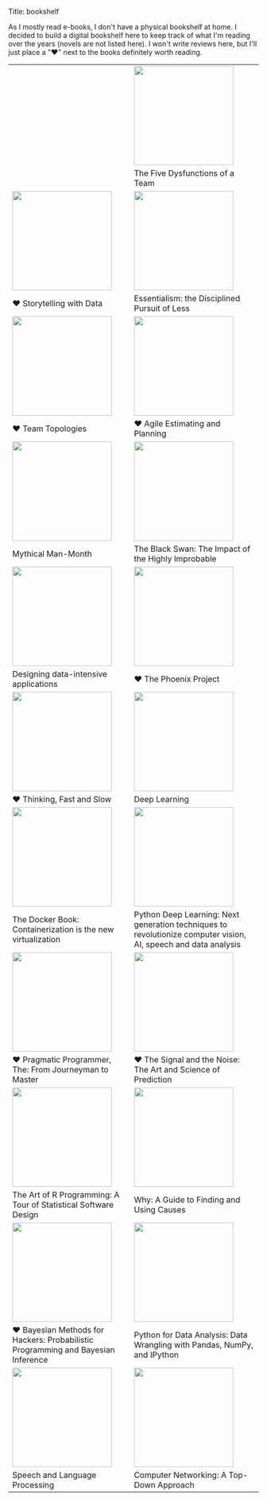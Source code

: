 Title: bookshelf

As I mostly read e-books, I don't have a physical bookshelf at home. I decided to build a digital bookshelf here to keep track of what I'm reading over the years (novels are not listed here). I won't write reviews here, but I'll just place  a "**♥**" next to the books definitely worth reading.

|   |   |
|---|---|
|  |  <img src="../images/bookshelf/fivedysfunctions.jpg" width="200" /> |
|   | The Five Dysfunctions of a Team |
| <img src="../images/bookshelf/storytellingwithdata.jpg" width="200" /> |  <img src="../images/bookshelf/essentialism.jpg" width="200" /> |
| **♥** Storytelling with Data  |  Essentialism: the Disciplined Pursuit of Less |
| <img src="../images/bookshelf/teamtopologies.jpg" width="200" /> |  <img src="../images/agileestimatingplanning.jpg" width="200" /> |
|  **♥** Team Topologies |  **♥** Agile Estimating and Planning |
|  <img src="../images/manmonthbook.jpg" width="200" /> |  <img src="../images/blackswanbook.jpg" width="200" /> |
|  Mythical Man-Month  |  The Black Swan: The Impact of the Highly Improbable |
|  <img src="../images/dataintensiveapplications.jpg" width="200" /> |  <img src="../images/phoenixproject.jpg" width="200" /> |
|  Designing data-intensive applications  |  **♥** The Phoenix Project |
|  <img src="../images/thinkingfastandslow.jpg" width="200" /> |  <img src="../images/deeplearning.jpg" width="200" /> |
| **♥** Thinking, Fast and Slow  |  Deep Learning |
|  <img src="../images/dockerbook.jpg" width="200" /> |  <img src="../images/pythondeeplearning.jpg" width="200" /> |
| The Docker Book: Containerization is the new virtualization  |  Python Deep Learning: Next generation techniques to revolutionize computer vision, AI, speech and data analysis |
|  <img src="../images/pragmatic_programmer.jpg" width="200" /> |  <img src="../images/signal_and_noise_book.jpg" width="200" /> |
| **♥** Pragmatic Programmer, The: From Journeyman to Master  |  **♥** The Signal and the Noise: The Art and Science of Prediction |
|  <img src="../images/artofrprogramming.jpg" width="200" /> |  <img src="../images/whyfindingcauses.jpg" width="200" /> |
| The Art of R Programming: A Tour of Statistical Software Design  |  Why: A Guide to Finding and Using Causes |
|  <img src="../images/bayesianmethodsforhackers.jpg" width="200" /> |  <img src="../images/pythondataanalysis.jpg" width="200" /> |
| **♥** Bayesian Methods for Hackers: Probabilistic Programming and Bayesian Inference  | Python for Data Analysis: Data Wrangling with Pandas, NumPy, and IPython  |
|  <img src="../images/speechlanguageprocessing.jpg" width="200" /> |  <img src="../images/computernetworking.jpg" width="200" /> |
| Speech and Language Processing  |  Computer Networking: A Top-Down Approach |
